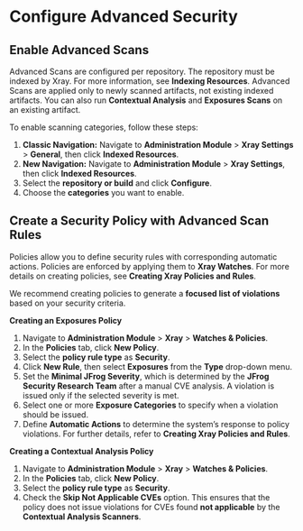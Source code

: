 # Configure Advanced Security

## Enable Advanced Scans

Advanced Scans are configured per repository. The repository must be indexed by Xray. For more information, see **Indexing Resources**. Advanced Scans are applied only to newly scanned artifacts, not existing indexed artifacts. You can also run **Contextual Analysis** and **Exposures Scans** on an existing artifact.

To enable scanning categories, follow these steps:

1. **Classic Navigation:** Navigate to **Administration Module** > **Xray Settings** > **General**, then click **Indexed Resources**.
2. **New Navigation:** Navigate to **Administration Module** > **Xray Settings**, then click **Indexed Resources**.
3. Select the **repository or build** and click **Configure**.
4. Choose the **categories** you want to enable.

## Create a Security Policy with Advanced Scan Rules

Policies allow you to define security rules with corresponding automatic actions. Policies are enforced by applying them to **Xray Watches**. For more details on creating policies, see **Creating Xray Policies and Rules**.

We recommend creating policies to generate a **focused list of violations** based on your security criteria.

**Creating an Exposures Policy**

1. Navigate to **Administration Module** > **Xray** > **Watches & Policies**.
2. In the **Policies** tab, click **New Policy**.
3. Select the **policy rule type** as **Security**.
4. Click **New Rule**, then select **Exposures** from the **Type** drop-down menu.
5. Set the **Minimal JFrog Severity**, which is determined by the **JFrog Security Research Team** after a manual CVE analysis. A violation is issued only if the selected severity is met.
6. Select one or more **Exposure Categories** to specify when a violation should be issued.
7. Define **Automatic Actions** to determine the system’s response to policy violations. For further details, refer to **Creating Xray Policies and Rules**.

**Creating a Contextual Analysis Policy**

1. Navigate to **Administration Module** > **Xray** > **Watches & Policies**.
2. In the **Policies** tab, click **New Policy**.
3. Select the **policy rule type** as **Security**.
4. Check the **Skip Not Applicable CVEs** option. This ensures that the policy does not issue violations for CVEs found **not applicable** by the **Contextual Analysis Scanners**.
